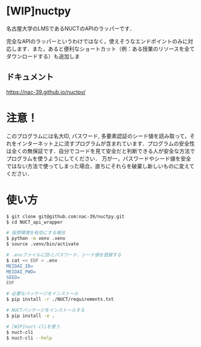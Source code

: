 # [WIP]nuctpy

名古屋大学のLMSであるNUCTのAPIのラッパーです．

完全なAPIのラッパーというわけではなく，使えそうなエンドポイントのみに対応します．また，あると便利なショートカット（例：ある授業のリソースを全てダウンロードする）も追加しま

## ドキュメント
https://nac-39.github.io/nuctpy/

# 注意！

このプログラムには名大ID, パスワード, 多要素認証のシード値を読み取って，それをインターネット上に流すプログラムが含まれています．プログラムの安全性は全くの無保証です．自分でコードを見て安全だと判断できる人が安全な方法でプログラムを使うようにしてください．
万が一，パスワードやシード値を安全ではない方法で使ってしまった場合，直ちにそれらを破棄し新しいものに変えてください．

# 使い方
```bash
$ git clone git@github.com:nac-39/nuctpy.git
$ cd NUCT_api_wrapper

# 仮想環境を有効にする場合
$ python -m venv .venv
$ source .venv/bin/activate

# .envファイルにIDとパスワード，シード値を登録する
$ cat << EOF > .env
MEIDAI_ID=
MEIDAI_PWD=
SEED=
EOF

# 必要なパッケージをインストール
$ pip install -r ./NUCT/requirements.txt

# NUCTパッケージをインストールする
$ pip install -e .

# [WIP]nuct-cliを使う
$ nuct-cli
$ nuct-cli --help
```
